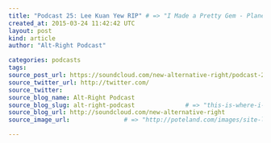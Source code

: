 ```yaml
---
title: "Podcast 25: Lee Kuan Yew RIP" # => "I Made a Pretty Gem - Planet.rb"
created_at: 2015-03-24 11:42:42 UTC
layout: post
kind: article
author: "Alt-Right Podcast"

categories: podcasts
tags: 
source_post_url: https://soundcloud.com/new-alternative-right/podcast-25-lee-kuan-yew    # => "http://poteland.com/blog/i-made-a-pretty-gem-planet-dot-rb/"
source_twitter_url: http://twitter.com/
source_twitter: 
source_blog_name: Alt-Right Podcast
source_blog_slug: alt-right-podcast              # => "this-is-where-i-tell-you-stuff"
source_blog_url: http://soundcloud.com/new-alternative-right               # => "http://poteland.com/articles"
source_image_url:               # => "http://poteland.com/images/site-logo.png"

---
```



<!--
   Colin is joined by Alternative Right&#39;s Philippines-based contributor Siryako Akda to discuss the life and legacy  of Singapore&#39;s founding father Lee Kuan Yew who recently passed away at the age of 91.           # => "I’ve been hurting to write this ever since we had the idea of creating a Planet for Cubox..." (Continued)
   alt-right-podcast              # => "this-is-where-i-tell-you-stuff"
   http://soundcloud.com/new-alternative-right               # => "http://poteland.com/articles"
                 # => "http://poteland.com/images/site-logo.png"
Colin is joined by Alternative Right's Philippines-based contributor Siryako Akda to discuss the life and legacy  of Singapore's founding father Lee Kuan Yew who recently passed away at the age of 91.<div class="">
    <i>Source: <a href="http://soundcloud.com/new-alternative-right">Alt-Right Podcast</a></i>
</div>
